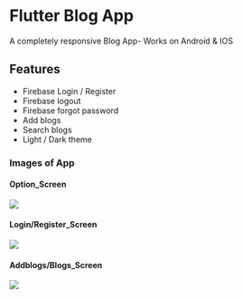 # Flutter Blog App

A completely responsive Blog App- Works on Android & IOS

## Features
- Firebase Login / Register 
- Firebase logout
- Firebase forgot password 
- Add blogs
- Search blogs
- Light / Dark theme 

### Images of App

<h4>Option_Screen</h4>
<img src="https://user-images.githubusercontent.com/67046451/202896994-aff55430-c493-4825-8b23-52933bad6326.png">

<h4>Login/Register_Screen</h4>
<img src="https://user-images.githubusercontent.com/67046451/202897163-fcfc206e-1bdc-4ec9-ba4f-39446719cdb5.png">

<h4>Addblogs/Blogs_Screen</h4>
<img src="https://user-images.githubusercontent.com/67046451/202897285-a608a62c-eeb2-4bd9-8b62-e82077f5a2ca.png">
